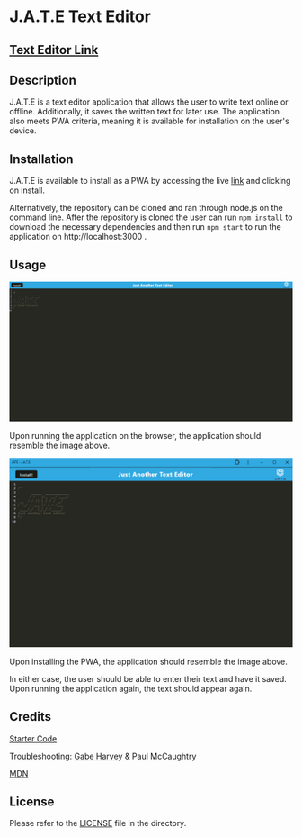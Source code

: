 # J.A.T.E Text Editor

## [Text Editor Link](https://j-a-t-e-text-editor.onrender.com/)

## Description

J.A.T.E is a text editor application that allows the user to write text online or offline. Additionally, it saves the written text for later use. The application also meets PWA criteria, meaning it is available for installation on the user's device. 

## Installation

J.A.T.E is available to install as a PWA by accessing the live [link](https://j-a-t-e-text-editor.onrender.com/) and clicking on install.

Alternatively, the repository can be cloned and ran through node.js on the command line. After the repository is cloned the user can run ``npm install`` to download the necessary dependencies and then run ``npm start`` to run the application on http://localhost:3000 .

## Usage

![Browser Text Editor Screenshot](/assets/screenshot-browser.png)

Upon running the application on the browser, the application should resemble the image above. 

![PWA Text Editor Screenshot](/assets/screenshot-pwa.png)

Upon installing the PWA, the application should resemble the image above. 

In either case, the user should be able to enter their text and have it saved. Upon running the application again, the text should appear again.

## Credits

[Starter Code](https://github.com/coding-boot-camp/cautious-meme)

Troubleshooting: [Gabe Harvey](https://github.com/gabeharvey) & Paul McCaughtry

[MDN](https://developer.mozilla.org/en-US/docs/Web/Progressive_web_apps/How_to/Trigger_install_prompt)

## License

Please refer to the [LICENSE](/LICENSE) file in the directory.